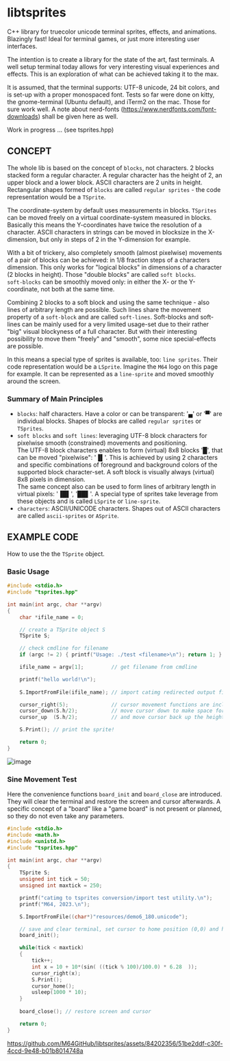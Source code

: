 # libtsprites
C++ library for truecolor unicode terminal sprites, effects, and animations.
Blazingly fast! Ideal for terminal games, or just more interesting user
interfaces.  

The intention is to create a library for the state of the art, fast terminals.
A well setup terminal today allows for very interesting visual experiences
and effects. This is an exploration of what can be achieved taking it to
the max.

It is assumed, that the terminal supports: UTF-8 unicode, 24 bit colors, and
is set-up with a proper monospaced font. Tests so far were done on kitty, the
gnome-terminal (Ubuntu default), and iTerm2 on the mac. Those for sure work
well. A note about nerd-fonts (https://www.nerdfonts.com/font-downloads)
shall be given here as well.

Work in progress ...
(see tsprites.hpp)

## CONCEPT

The whole lib is based on the concept of `blocks`, not characters. 2 blocks
stacked form a regular character. A regular character has the height of 2,
an upper block and a lower block. ASCII characters are 2 units in height.
Rectangular shapes formed of `blocks` are called `regular sprites` - the
code representation would be a `TSprite`.

The coordinate-system by default uses measurements in blocks.
`TSprites` can be moved freely on a virtual coordinate-system measured in
blocks. Basically this means the Y-coordinates have twice the resolution of
a character. ASCII characters in strings can be moved in blocksize in the
X-dimension, but only in steps of 2 in the Y-dimension for example.

With a bit of trickery, also completely smooth (almost pixelwise) movements
of a pair of blocks can be achieved: in 1/8 fraction steps of a characters
dimension. This only works for "logical blocks" in dimensions of a character
(2 blocks in height). Those "double blocks" are called `soft blocks`.  
`soft-blocks` can be smoothly moved only: in either the X- or the
Y-coordinate, not both at the same time.

Combining 2 blocks to a soft block and using the same technique - also lines
of arbitrary length are possible. Such lines share the movement property of
a `soft-block` and are called `soft-lines`. Soft-blocks and soft-lines can be
mainly used for a very limited usage-set due to their rather "big" visual
blockyness of a full character. But with their interesting possibility to
move them "freely" and "smooth", some nice special-effects are possible.  

In this means a special type of sprites is available, too: `line sprites`.
Their code representation would be a `LSprite`. Imagine the `M64` logo on
this page for example. It can be represented as a `line-sprite` and moved
smoothly around the screen.

### Summary of Main Principles

 - `blocks`: half characters. Have a color or can be transparent: '▄' or '▀'
 are individual blocks. Shapes of blocks are called `regular sprites` or
 `TSprites`.
 - `soft blocks` and `soft lines`: leveraging UTF-8 block characters for
 pixelwise smooth (constrained) movements and positioning.  
The UTF-8 block characters enables to form (virtual) 8x8 blocks '█', that
can be moved "pixelwise": '▐▌'. This is achieved by using 2 characters and
specific combinations of foreground and background colors of the supported
block character-set. A soft block is visually always (virtual) 8x8 pixels in
 dimension.  
The same concept also can be used to form lines of arbitrary length in
virtual pixels: '▐█▌', '██▌'. A special type of sprites take leverage from
these objects and is called `LSprite` or `line-sprite`.
 - `characters`:  ASCII/UNICODE characters. Shapes out of ASCII characters
are called `ascii-sprites` or `ASprite`.


## EXAMPLE CODE
How to use the the `TSprite` object.

### Basic Usage

```C++
#include <stdio.h>
#include "tsprites.hpp"

int main(int argc, char **argv)
{
    char *ifile_name = 0;

    // create a TSprite object S
    TSprite S;

    // check cmdline for filename
    if (argc != 2) { printf("Usage: ./test <filename>\n"); return 1; }

    ifile_name = argv[1];         // get filename from cmdline

    printf("hello world!\n");
    
    S.ImportFromFile(ifile_name); // import catimg redirected output file

    cursor_right(5);              // cursor movement functions are included
    cursor_down(S.h/2);           // move cursor down to make space for the sprite
    cursor_up  (S.h/2);           // and move cursor back up the height of the sprite

    S.Print(); // print the sprite!

    return 0;
}
```
![image](https://github.com/M64GitHub/libtsprites/assets/84202356/53995d62-ef77-4bd9-be4d-c3d081ebb1f1)

### Sine Movement Test
Here the convenience functions `board_init` and `board_close` are introduced. 
They will clear the terminal and restore the screen and cursor afterwards.
A specific concept of a "board" like a "game board" is not present or planned,
so they do not even take any parameters.

```C++
#include <stdio.h>
#include <math.h>
#include <unistd.h>
#include "tsprites.hpp"

int main(int argc, char **argv)
{
    TSprite S;
    unsigned int tick = 50;
    unsigned int maxtick = 250;

    printf("catimg to tsprites conversion/import test utility.\n");
    printf("M64, 2023.\n");

    S.ImportFromFile((char*)"resources/demo6_180.unicode");

    // save and clear terminal, set cursor to home position (0,0) and hide it
    board_init(); 

    while(tick < maxtick)
    {
        tick++;
        int x = 10 + 10*(sin( ((tick % 100)/100.0) * 6.28  ));
        cursor_right(x);
        S.Print();
        cursor_home();
        usleep(1000 * 10);
    }
    
    board_close(); // restore screen and cursor

    return 0; 
}
```


https://github.com/M64GitHub/libtsprites/assets/84202356/51be2ddf-c30f-4ccd-9e48-b01b8014748a





